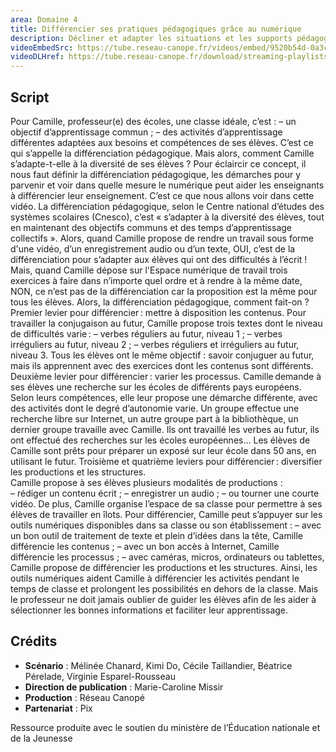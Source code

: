 ```yaml
---
area: Domaine 4
title: Différencier ses pratiques pédagogiques grâce au numérique
description: Décliner et adapter les situations et les supports pédagogiques pour répondre aux besoins éducatifs particuliers des élèves sont de réels enjeux pour les enseignants. Dans cette vidéo, nous verrons comment certains outils numériques peuvent aider ce travail de différenciation.
videoEmbedSrc: https://tube.reseau-canope.fr/videos/embed/9520b54d-0a3c-43dc-8821-d559fa418cc6
videoDLHref: https://tube.reseau-canope.fr/download/streaming-playlists/hls/videos/9520b54d-0a3c-43dc-8821-d559fa418cc6-1080-fragmented.mp4
---
```


## Script

Pour Camille, professeur(e) des écoles, une classe idéale, c’est : 
– un objectif d’apprentissage commun ;
– des activités d’apprentissage différentes adaptées aux besoins et compétences de ses élèves. 
C’est ce qui s’appelle la différenciation pédagogique. 
Mais alors, comment Camille s’adapte-t-elle à la diversité de ses élèves ?
Pour éclaircir ce concept, il nous faut définir la différenciation pédagogique, les démarches pour y parvenir et voir dans quelle mesure le numérique peut aider les enseignants à différencier leur enseignement.
C’est ce que nous allons voir dans cette vidéo.
La différenciation pédagogique, selon le Centre national d’études des systèmes scolaires (Cnesco), c’est « s’adapter à la diversité des élèves, tout en maintenant des objectifs communs et des temps d’apprentissage collectifs ».
Alors, quand Camille propose de rendre un travail sous forme d'une vidéo, d’un enregistrement audio ou d’un texte, OUI, c’est de la différenciation pour s’adapter aux élèves qui ont des difficultés à l’écrit ! 
Mais, quand Camille dépose sur l'Espace numérique de travail trois exercices à faire dans n’importe quel ordre et à rendre à la même date, NON, ce n’est pas de la différenciation car la proposition est la même pour tous les élèves.
Alors, la différenciation pédagogique, comment fait-on ? 
Premier levier pour différencier : mettre à disposition les contenus. 
Pour travailler la conjugaison au futur, Camille propose trois textes dont le niveau de difficultés varie : 
– verbes réguliers au futur, niveau 1 ;
– verbes irréguliers au futur, niveau 2 ;
– verbes réguliers et irréguliers au futur, niveau 3.
Tous les élèves ont le même objectif : savoir conjuguer au futur, mais ils apprennent avec des exercices dont les contenus sont différents.
Deuxième levier pour différencier : varier les processus. 
Camille demande à ses élèves une recherche sur les écoles de différents pays européens.  Selon leurs compétences, elle leur propose une démarche différente, avec des activités dont le degré d’autonomie varie. Un groupe effectue une recherche libre sur Internet, un autre groupe part à la bibliothèque, un dernier groupe travaille avec Camille.
Ils ont travaillé les verbes au futur, ils ont effectué des recherches sur les écoles européennes… Les élèves de Camille sont prêts pour préparer un exposé sur leur école dans 50 ans, en utilisant le futur. 
Troisième et quatrième leviers pour différencier : diversifier les productions et les structures.  
Camille propose à ses élèves plusieurs modalités de productions :  
– rédiger un contenu écrit ;
– enregistrer un audio ;
– ou tourner une courte vidéo.
De plus, Camille organise l’espace de sa classe pour permettre à ses élèves de travailler en îlots. Pour différencier, Camille peut s’appuyer sur les outils numériques disponibles dans sa classe ou son établissement : 
– avec un bon outil de traitement de texte et plein d’idées dans la tête, Camille différencie les contenus ;
– avec un bon accès à Internet, Camille différencie les processus ;
– avec caméras, micros, ordinateurs ou tablettes, Camille propose de différencier les productions et les structures.
Ainsi, les outils numériques aident Camille à différencier les activités pendant le temps de classe et prolongent les possibilités en dehors de la classe.  Mais le professeur ne doit jamais oublier de guider les élèves afin de les aider à sélectionner les bonnes informations
et faciliter leur apprentissage. 

## Crédits

- **Scénario** : Mélinée Chanard, Kimi Do, Cécile Taillandier, Béatrice Pérelade, Virginie Esparel-Rousseau
- **Direction de publication** : Marie-Caroline Missir
- **Production** : Réseau Canopé
- **Partenariat** : Pix

Ressource produite avec le soutien du ministère de l’Éducation nationale et de la Jeunesse
